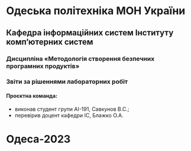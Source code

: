 # Одеська політехніка МОН України
## Кафедра інформаційних систем Інституту комп’ютерних систем
### Дисципліна «Методологія створення безпечних програмних продуктів»
### Звіти за рішеннями лабораторних робіт
#### Проєктна команда:
+ виконав студент групи АІ-191, Савкунов В.С.;
+ перевірив доцент кафедри ІС, Блажко О.А.
# Одеса-2023
